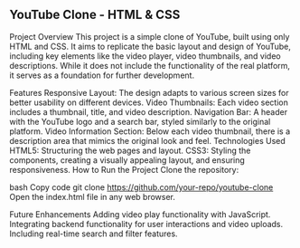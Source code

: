 
## YouTube Clone - HTML & CSS
Project Overview
This project is a simple clone of YouTube, built using only HTML and CSS. It aims to replicate the basic layout and design of YouTube, including key elements like the video player, video thumbnails, and video descriptions. While it does not include the functionality of the real platform, it serves as a foundation for further development.

Features
Responsive Layout: The design adapts to various screen sizes for better usability on different devices.
Video Thumbnails: Each video section includes a thumbnail, title, and video description.
Navigation Bar: A header with the YouTube logo and a search bar, styled similarly to the original platform.
Video Information Section: Below each video thumbnail, there is a description area that mimics the original look and feel.
Technologies Used
HTML5: Structuring the web pages and layout.
CSS3: Styling the components, creating a visually appealing layout, and ensuring responsiveness.
How to Run the Project
Clone the repository:

bash
Copy code
git clone https://github.com/your-repo/youtube-clone
Open the index.html file in any web browser.

Future Enhancements
Adding video play functionality with JavaScript.
Integrating backend functionality for user interactions and video uploads.
Including real-time search and filter features.
